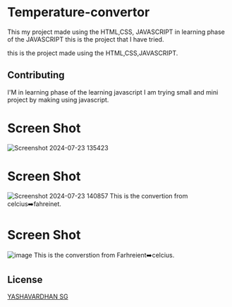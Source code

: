 # Temperature-convertor
This my  project  made using the HTML,CSS, JAVASCRIPT in learning phase of the JAVASCRIPT this is the project that I have tried. 



this is the project made using the HTML,CSS,JAVASCRIPT.

## Contributing
I'M in learning phase of the learning javascript I am trying small and mini project by making using javascript.

# Screen Shot
![Screenshot 2024-07-23 135423](https://github.com/user-attachments/assets/5242f646-80bb-415e-a4aa-ad01316c5fe8)

# Screen Shot
![Screenshot 2024-07-23 140857](https://github.com/user-attachments/assets/c03c2a83-c9e9-44f6-94db-9030a5f29ed5)
This is the convertion from celcius➡️fahreinet.
#  Screen Shot
![image](https://github.com/user-attachments/assets/b003ed33-c63f-4ffa-b02c-4694051a6ab6)
This is the converstion from Farhreient➡️celcius.

## License

[YASHAVARDHAN SG](https://www.linkedin.com/in/yashavardhan-sg-781594213/)
